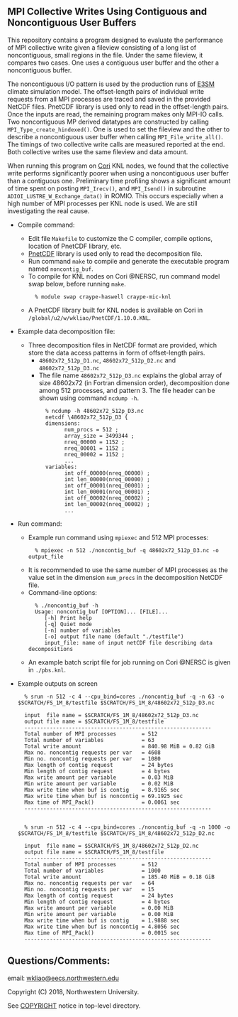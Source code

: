 ## MPI Collective Writes Using Contiguous and Noncontiguous User Buffers

This repository contains a program designed to evaluate the performance of MPI
collective write given a fileview consisting of a long list of noncontiguous,
small regions in the file. Under the same fileview, it compares two cases. One
uses a contiguous user buffer and the other a noncontiguous buffer.

The noncontiguous I/O pattern is used by the production runs of
[E3SM](https://github.com/E3SM-Project/E3SM) climate simulation model. The
offset-length pairs of individual write requests from all MPI processes are
traced and saved in the provided NetCDF files. PnetCDF library is used only to
read in the offset-length pairs. Once the inputs are read, the remaining
program makes only MPI-IO calls. Two noncontiguous MP derived datatypes are
constructed by calling `MPI_Type_create_hindexed()`. One is used to set the
fileview and the other to describe a noncontiguous user buffer when calling
`MPI_File_write_all()`. The timings of two collective write calls are measured
reported at the end. Both collective writes use the same fileview and data
amount.

When running this program on
[Cori](http://www.nersc.gov/users/computational-systems/cori) KNL nodes, we
found that the collective write performs significantly poorer when using a
noncontiguous user buffer than a contiguous one. Preliminary time profiling
shows a significant amount of time spent on posting `MPI_Irecv()`, and
`MPI_Isend()` in subroutine `ADIOI_LUSTRE_W_Exchange_data()` in ROMIO.
This occurs especially when a high number of MPI processes per KNL node
is used. We are still investigating the real cause.

* Compile command:
  * Edit file `Makefile` to customize the C compiler, compile options,
    location of PnetCDF library, etc.
  * [PnetCDF](https://github.com/Parallel-NetCDF/PnetCDF) library is used
    only to read the decomposition file.
  * Run command `make` to compile and generate the executable program named
    `noncontig_buf`.
  * To compile for KNL nodes on Cori @NERSC, run command model swap below,
    before running `make`.
    ```
      % module swap craype-haswell craype-mic-knl
    ```
  * A PnetCDF library built for KNL nodes is available on Cori in
    `/global/u2/w/wkliao/PnetCDF/1.10.0.KNL`.

* Example data decomposition file:
  * Three decomposition files in NetCDF format are provided, which store the
    data access patterns in form of offset-length pairs.
    * `48602x72_512p_D1.nc`, `48602x72_512p_D2.nc` and `48602x72_512p_D3.nc`
    * The file name `48602x72_512p_D3.nc` explains the global array of size
      48602x72 (in Fortran dimension order), decomposition done among 512
      processes, and pattern 3. The file header can be shown using command
      `ncdump -h`.
      ```
        % ncdump -h 48602x72_512p_D3.nc
        netcdf \48602x72_512p_D3 {
        dimensions:
              num_procs = 512 ;
              array_size = 3499344 ;
              nreq_00000 = 1152 ;
              nreq_00001 = 1152 ;
              nreq_00002 = 1152 ;
              ...
        variables:
              int off_00000(nreq_00000) ;
              int len_00000(nreq_00000) ;
              int off_00001(nreq_00001) ;
              int len_00001(nreq_00001) ;
              int off_00002(nreq_00002) ;
              int len_00002(nreq_00002) ;
              ...
      ```
* Run command:
  * Example run command using `mpiexec` and 512 MPI processes:
    ```
      % mpiexec -n 512 ./noncontig_buf -q 48602x72_512p_D3.nc -o output_file
    ```
  * It is recommended to use the same number of MPI processes as the value set
    in the dimension `num_procs` in the decomposition NetCDF file.
  * Command-line options:
    ```
      % ./noncontig_buf -h
      Usage: noncontig_buf [OPTION]... [FILE]...
         [-h] Print help
         [-q] Quiet mode
         [-n] number of variables
         [-o] output file name (default "./testfile")
         input_file: name of input netCDF file describing data decompositions
    ```
  * An example batch script file for job running on Cori @NERSC is given in
    `./pbs.knl`.

* Example outputs on screen
  ```
    % srun -n 512 -c 4 --cpu_bind=cores ./noncontig_buf -q -n 63 -o $SCRATCH/FS_1M_8/testfile $SCRATCH/FS_1M_8/48602x72_512p_D3.nc

    input  file name = $SCRATCH/FS_1M_8/48602x72_512p_D3.nc
    output file name = $SCRATCH/FS_1M_8/testfile
    -----------------------------------------------------------
    Total number of MPI processes        = 512
    Total number of variables            = 63
    Total write amount                   = 840.98 MiB = 0.82 GiB
    Max no. noncontig requests per var   = 4608
    Min no. noncontig requests per var   = 1080
    Max length of contig request         = 24 bytes
    Min length of contig request         = 4 bytes
    Max write amount per variable        = 0.03 MiB
    Min write amount per variable        = 0.02 MiB
    Max write time when buf is contig    = 8.9165 sec
    Max write time when buf is noncontig = 69.1925 sec
    Max time of MPI_Pack()               = 0.0061 sec
    -----------------------------------------------------------


    % srun -n 512 -c 4 --cpu_bind=cores ./noncontig_buf -q -n 1000 -o $SCRATCH/FS_1M_8/testfile $SCRATCH/FS_1M_8/48602x72_512p_D2.nc

    input  file name = $SCRATCH/FS_1M_8/48602x72_512p_D2.nc
    output file name = $SCRATCH/FS_1M_8/testfile
    -----------------------------------------------------------
    Total number of MPI processes        = 512
    Total number of variables            = 1000
    Total write amount                   = 185.40 MiB = 0.18 GiB
    Max no. noncontig requests per var   = 64
    Min no. noncontig requests per var   = 15
    Max length of contig request         = 24 bytes
    Min length of contig request         = 4 bytes
    Max write amount per variable        = 0.00 MiB
    Min write amount per variable        = 0.00 MiB
    Max write time when buf is contig    = 1.9888 sec
    Max write time when buf is noncontig = 4.8056 sec
    Max time of MPI_Pack()               = 0.0015 sec
    -----------------------------------------------------------
  ```

## Questions/Comments:
email: wkliao@eecs.northwestern.edu

Copyright (C) 2018, Northwestern University.

See [COPYRIGHT](../COPYRIGHT) notice in top-level directory.

